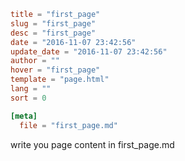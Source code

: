 ```toml
title = "first_page"
slug = "first_page"
desc = "first_page"
date = "2016-11-07 23:42:56"
update_date = "2016-11-07 23:42:56"
author = ""
hover = "first_page"
template = "page.html"
lang = ""
sort = 0

[meta]
  file = "first_page.md"
```

write you page content in first_page.md